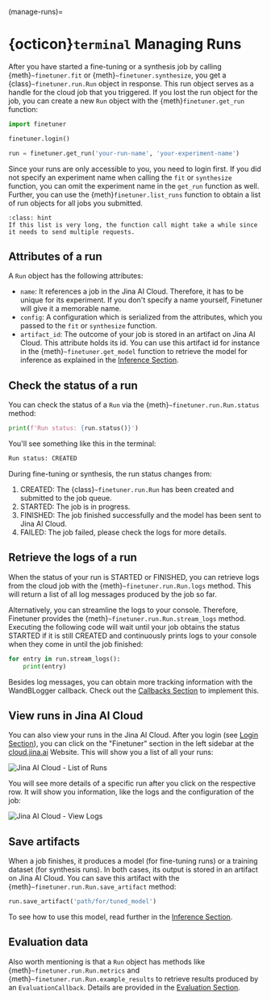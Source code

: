 (manage-runs)=
# {octicon}`terminal` Managing Runs

After you have started a fine-tuning or a synthesis job by calling {meth}`~finetuner.fit` or {meth}`~finetuner.synthesize`,
you get a {class}`~finetuner.run.Run` object in response.
This run object serves as a handle for the cloud job that you triggered.
If you lost the run object for the job, you can create a new `Run` object with the {meth}`finetuner.get_run` function:

```python
import finetuner

finetuner.login()

run = finetuner.get_run('your-run-name', 'your-experiment-name')
```
Since your runs are only accessible to you, you need to login first.
If you did not specify an experiment name when calling the `fit` or `synthesize` function, 
you can omit the experiment name in the `get_run` function as well.
Further, you can use the {meth}`finetuner.list_runs` function to obtain a list of run objects for all jobs you submitted.

```{admonition} Run-time of the list_runs function
:class: hint
If this list is very long, the function call might take a while since it needs to send multiple requests.
```


## Attributes of a run

A `Run` object has the following attributes:
- `name`: It references a job in the Jina AI Cloud. Therefore, it has to be unique for its experiment. If you don't specify a name yourself, Finetuner will give it a memorable name.
- `config`: A configuration which is serialized from the attributes, which you passed to the `fit` or `synthesize` function.
- `artifact_id`: The outcome of your job is stored in an artifact on Jina AI Cloud. This attribute holds its id. You can use this artifact id for instance in the {meth}`~finetuner.get_model` function to retrieve the model for inference as explained in the [Inference Section](inference).

## Check the status of a run
You can check the status of a `Run` via the {meth}`~finetuner.run.Run.status` method:

```python
print(f'Run status: {run.status()}')
```

You'll see something like this in the terminal:

```bash
Run status: CREATED
```

During fine-tuning or synthesis, the run status changes from:
1. CREATED: The {class}`~finetuner.run.Run` has been created and submitted to the job queue.
2. STARTED: The job is in progress.
3. FINISHED: The job finished successfully and the model has been sent to Jina AI Cloud.
4. FAILED: The job failed, please check the logs for more details.

## Retrieve the logs of a run

When the status of your run is STARTED or FINISHED,
you can retrieve logs from the cloud job with the {meth}`~finetuner.run.Run.logs` method.
This will return a list of all log messages produced by the job so far.

Alternatively, you can streamline the logs to your console.
Therefore, Finetuner provides the {meth}`~finetuner.run.Run.stream_logs` method.
Executing the following code will wait until your job obtains the status STARTED 
if it is still CREATED and continuously prints logs to your console when they come in until the job finished:

```python
for entry in run.stream_logs():
    print(entry)
```

Besides log messages, you can obtain more tracking information with the WandBLogger callback.
Check out the [Callbacks Section](callbacks) to implement this.

## View runs in Jina AI Cloud

You can also view your runs in the Jina AI Cloud.
After you login (see [Login Section](login)),
you can click on the "Finetuner" section in the left sidebar at the [cloud.jina.ai](https://cloud.jina.ai/) Website.
This will show you a list of all your runs:

![Jina AI Cloud - List of Runs](https://user-images.githubusercontent.com/6599259/233099591-d27405b3-a26c-4951-81df-2c5dc096113e.png)

You will see more details of a specific run after you click on the respective row.
It will show you information, like the logs and the configuration of the job:

![Jina AI Cloud - View Logs](https://user-images.githubusercontent.com/6599259/233099603-6af406e1-15c1-401b-af5a-495404114f4c.png)

## Save artifacts

When a job finishes, it produces a model (for fine-tuning runs) or a training dataset (for synthesis runs).
In both cases, its output is stored in an artifact on Jina AI Cloud.
You can save this artifact with the {meth}`~finetuner.run.Run.save_artifact` method:

```python
run.save_artifact('path/for/tuned_model')
```

To see how to use this model, read further in the [Inference Section](inference).

## Evaluation data

Also worth mentioning is that a `Run` object has methods like {meth}`~finetuner.run.Run.metrics` and
{meth}`~finetuner.run.Run.example_results` to retrieve results produced by an `EvaluationCallback`.
Details are provided in the [Evaluation Section](evaluation).